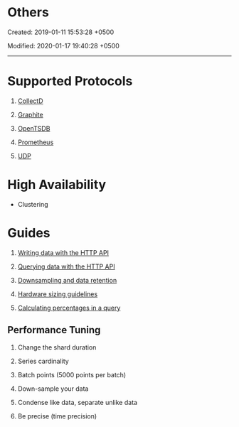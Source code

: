 # Others

Created: 2019-01-11 15:53:28 +0500

Modified: 2020-01-17 19:40:28 +0500

---

# Supported Protocols

1. [CollectD](https://docs.influxdata.com/influxdb/v1.7/supported_protocols/collectd/)

2. [Graphite](https://docs.influxdata.com/influxdb/v1.7/supported_protocols/graphite/)

3. [OpenTSDB](https://docs.influxdata.com/influxdb/v1.7/supported_protocols/opentsdb/)

4. [Prometheus](https://docs.influxdata.com/influxdb/v1.7/supported_protocols/prometheus/)

5. [UDP](https://docs.influxdata.com/influxdb/v1.7/supported_protocols/udp/)

# High Availability

- Clustering

# Guides

1. [Writing data with the HTTP API](https://docs.influxdata.com/influxdb/v1.7/guides/writing_data/)

2. [Querying data with the HTTP API](https://docs.influxdata.com/influxdb/v1.7/guides/querying_data/)

3. [Downsampling and data retention](https://docs.influxdata.com/influxdb/v1.7/guides/downsampling_and_retention/)

4. [Hardware sizing guidelines](https://docs.influxdata.com/influxdb/v1.7/guides/hardware_sizing/)

5. [Calculating percentages in a query](https://docs.influxdata.com/influxdb/v1.7/guides/calculating_percentages/)

## Performance Tuning

1. Change the shard duration

2. Series cardinality

3. Batch points (5000 points per batch)

4. Down-sample your data

5. Condense like data, separate unlike data

6. Be precise (time precision)
